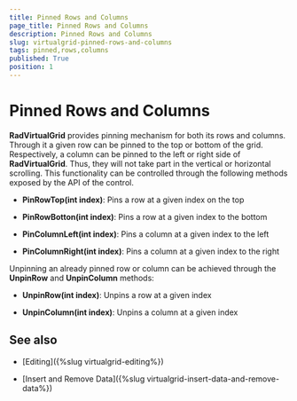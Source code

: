```yaml
---
title: Pinned Rows and Columns
page_title: Pinned Rows and Columns
description: Pinned Rows and Columns
slug: virtualgrid-pinned-rows-and-columns
tags: pinned,rows,columns
published: True
position: 1
---
```


# Pinned Rows and Columns

__RadVirtualGrid__ provides pinning mechanism for both its rows and columns. Through it a given row can be pinned to the top or bottom of the grid. Respectively, a column can be pinned to the left or right side of __RadVirtualGrid__. Thus, they will not take part in the vertical or horizontal scrolling. This functionality can be controlled through the following methods exposed by the API of the control.

* __PinRowTop(int index)__: Pins a row at a given index on the top

* __PinRowBotton(int index)__: Pins a row at a given index to the bottom

* __PinColumnLeft(int index)__: Pins a column at a given index to the left

* __PinColumnRight(int index)__: Pins a column at a given index to the right

Unpinning an already pinned row or column can be achieved through the __UnpinRow__ and __UnpinColumn__ methods:

* __UnpinRow(int index)__: Unpins a row at a given index

* __UnpinColumn(int index)__: Unpins a column at a given index

## See also

* [Editing]({%slug virtualgrid-editing%})

* [Insert and Remove Data]({%slug virtualgrid-insert-data-and-remove-data%})